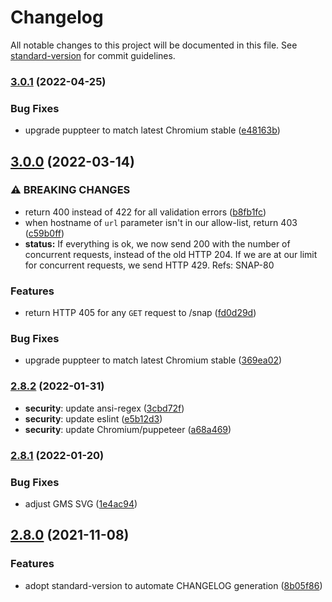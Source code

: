 # Changelog

All notable changes to this project will be documented in this file. See [standard-version](https://github.com/conventional-changelog/standard-version) for commit guidelines.

### [3.0.1](https://github.com/UN-OCHA/tools-snap-service/compare/v3.0.0...v3.0.1) (2022-04-25)


### Bug Fixes

* upgrade puppteer to match latest Chromium stable ([e48163b](https://github.com/UN-OCHA/tools-snap-service/commit/e48163b8a53a68fdfc3dc975ad5b7ff833cd0a87))

## [3.0.0](https://github.com/UN-OCHA/tools-snap-service/compare/v2.8.2...v3.0.0) (2022-03-14)

### ⚠ BREAKING CHANGES

* return 400 instead of 422 for all validation errors ([b8fb1fc](https://github.com/UN-OCHA/tools-snap-service/commit/b8fb1fc6c515a10958b390093378e1bed5cc7b76))
* when hostname of `url` parameter isn't in our allow-list, return 403 ([c59b0ff](https://github.com/UN-OCHA/tools-snap-service/commit/c59b0ff96d80eec0169f9b5165b65708e53c8fb4))
* **status:** If everything is ok, we now send 200 with the number of concurrent requests, instead of the old HTTP 204. If we are at our limit for concurrent requests, we send HTTP 429. Refs: SNAP-80

### Features

* return HTTP 405 for any `GET` request to /snap ([fd0d29d](https://github.com/UN-OCHA/tools-snap-service/commit/fd0d29d94ba7c3d46383190378bb7c232ec2dd00))

### Bug Fixes

* upgrade puppteer to match latest Chromium stable ([369ea02](https://github.com/UN-OCHA/tools-snap-service/commit/369ea02b0a1c9600435b085b42588a290af5ce44))


### [2.8.2](https://github.com/UN-OCHA/tools-snap-service/compare/v2.8.1...v2.8.2) (2022-01-31)

- **security**: update ansi-regex ([3cbd72f](https://github.com/UN-OCHA/tools-snap-service/commit/3cbd72f35b308fb8cff9c63549ca18c1c535d208))
- **security**: update eslint ([e5b12d3](https://github.com/UN-OCHA/tools-snap-service/commit/e5b12d3fe12d68a208b7bbfc48be356f188d2fbb))
- **security**: update Chromium/puppeteer ([a68a469](https://github.com/UN-OCHA/tools-snap-service/commit/a68a4690134a94531dda0bf2def4e8b293070dba))

### [2.8.1](https://github.com/UN-OCHA/tools-snap-service/compare/v2.8.0...v2.8.1) (2022-01-20)


### Bug Fixes

* adjust GMS SVG ([1e4ac94](https://github.com/UN-OCHA/tools-snap-service/commit/1e4ac9431fa1bffe17794e630574fc8d906e8bb3))

## [2.8.0](https://github.com/UN-OCHA/tools-snap-service/compare/v2.3.5...v2.8.0) (2021-11-08)


### Features

* adopt standard-version to automate CHANGELOG generation ([8b05f86](https://github.com/UN-OCHA/tools-snap-service/commit/8b05f8605b0262f7dfd019a84258c11542412fba))
